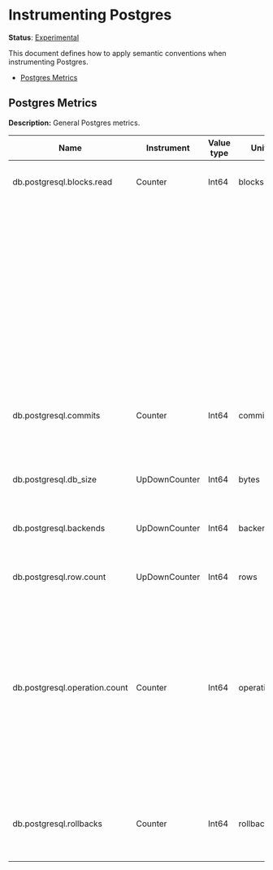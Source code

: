 # Instrumenting Postgres

**Status**: [Experimental](../../../document-status.md)

This document defines how to apply semantic conventions when instrumenting Postgres.

<!-- toc -->

- [Postgres Metrics](#postgres-metrics)

<!-- tocstop -->

## Postgres Metrics

**Description:** General Postgres metrics.

| Name                                        | Instrument    | Value type | Unit       | Unit ([UCUM](../README.md#instrument-units)) | Description                         | Attribute Key | Attribute Values                                                                                   |
|---------------------------------------------| ------------- | ---------- | ---------- | -------------------------------------------- | ----------------------------------- | ------------- | -------------------------------------------------------------------------------------------------- |
| db.postgresql.blocks.read                   | Counter       | Int64      | blocks     | `{blocks}`                                   | The number of blocks read.          | `database`    |  The name of the database.                                                                         |
|                                             |               |            |            |                                              |                                     | `table`       |  The schema name followed by the table name.                                                       |
|                                             |               |            |            |                                              |                                     | `source`      |  The block read source type.                                                                       |
|                                             |               |            |            |                                              |                                     |               | `heap_read`, `heap_hit`, `idx_read`, `idx_hit`, `toast_read`, `toast_hit`, `tidx_read`, `tidx_hit` |
| db.postgresql.commits                       | Counter       | Int64      | commits    | `{commits}`                                  | The number of commits.              | `database`    |  The number of transactions that have been committed in this database.                             |
| db.postgresql.db_size                       | UpDownCounter | Int64      | bytes      | `{by}`                                       | The database disk usage.            | `database`    |  The disk space used by this database..                                                            |
| db.postgresql.backends                      | UpDownCounter | Int64      | backends   | `{backends}`                                 | The number of backends.             | `database`    |  The number of buffers written directly by a backend..                                             |
| db.postgresql.row.count                     | UpDownCounter | Int64      | rows       | `{rows}`                                     | The number of rows in the database. | `database`    |  The name of the database.                                                                         |
|                                             |               |            |            |                                              |                                     | `table`       |  The schema name followed by the table name.                                                       |
|                                             |               |            |            |                                              |                                     | `state`       |  `dead`, `live`                                                                                    |
| db.postgresql.operation.count               | Counter       | Int64      | operations | `{operations}`                               | The number of db row operations.    | `database`    |  The name of the database.                                                                         |
|                                             |               |            |            |                                              |                                     | `table`       |  The schema name followed by the table name.                                                       |
|                                             |               |            |            |                                              |                                     | `source`      | `ins`, `upd`, `del`, `hot_upd`                                                                     |
| db.postgresql.rollbacks                     | Counter       | Int64      | rollbacks  | `{rollbacks}`                                | The number of rollbacks.            | `database`    |  The number of transactions that have been rolled back in the database.                            |
